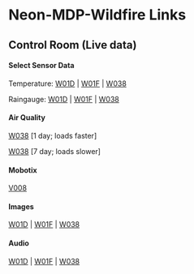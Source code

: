# Neon-MDP-Wildfire Links

## Control Room (Live data)

#### Select Sensor Data

Temperature: [W01D](https://portal.sagecontinuum.org/data-browser?nodes=W01D&apps=plugin-iio%3A0.6.0&names=env.temperature&window=7d) | [W01F](https://portal.sagecontinuum.org/data-browser?nodes=W01D&apps=plugin-iio%3A0.6.0&names=env.temperature&window=7d) | [W038](https://portal.sagecontinuum.org/data-browser?nodes=W038&apps=plugin-iio%3A0.6.0&names=env.temperature&window=7d)

Raingauge: [W01D](
https://portal.sagecontinuum.org/data-browser?nodes=W01D&apps=plugin-raingauge%3A0.4.1&window=7d) | [W01F](
https://portal.sagecontinuum.org/data-browser?nodes=W01D&apps=plugin-raingauge%3A0.4.1&window=7d) | [W038](
https://portal.sagecontinuum.org/data-browser?nodes=W038&apps=plugin-raingauge%3A0.4.1&window=7d)

#### Air Quality

[W038](
https://portal.sagecontinuum.org/data-browser?nodes=W038&apps=plugin-iio%3A0.4.5&names=env.temperature&&window=d) [1 day; loads faster]

[W038](
https://portal.sagecontinuum.org/data-browser?nodes=W038&apps=plugin-iio%3A0.4.5&names=env.temperature&&window=d) [7 day; loads slower]


#### Mobotix

[V008](https://portal.sagecontinuum.org/data-browser?apps=plugin-mobotix%3A0.001&nodes=V008&window=d&names=upload)


#### Images

[W01D](https://portal.sagecontinuum.org/data-browser?nodes=W01D&apps=plugin-image-sampler.*&window=7d) |
[W01F](https://portal.sagecontinuum.org/data-browser?nodes=W01F&apps=plugin-image-sampler.*&window=7d) |
[W038](https://portal.sagecontinuum.org/data-browser?nodes=W038&apps=plugin-image-sampler.*&window=7d)

#### Audio

[W01D](https://portal.sagecontinuum.org/data-browser?nodes=W01D&apps=plugin-audio-sampler.*&window=7d) |
[W01F](https://portal.sagecontinuum.org/data-browser?nodes=W01F&apps=plugin-audio-sampler.*&window=7d) |
[W038](https://portal.sagecontinuum.org/data-browser?nodes=W038&apps=plugin-audio-sampler.*&window=7d)

